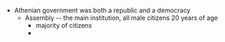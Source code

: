 * Athenian government was both a republic and a democracy
  * Assembly -- the main institution, all male citizens 20 years of age
    * majority of citizens
    *
